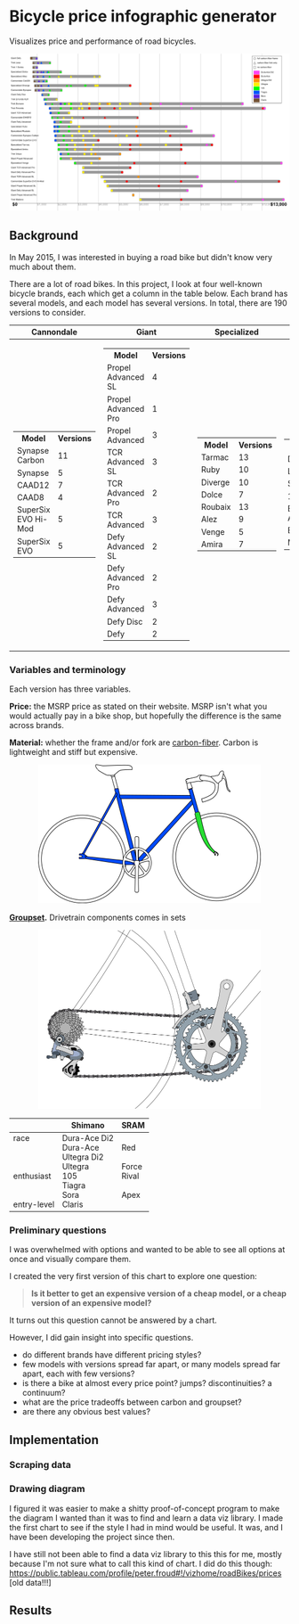 # Bicycle price infographic generator

Visualizes price and performance of road bicycles.

<p align="center" style="text-align: center">
<img src="sample_output/sample_output.png?raw=true" alt="Bike price infographic">
</p>


## Background

In May 2015, I was interested in buying a road bike but didn't know very much about them.

There are a lot of road bikes. In this project, I look at four well-known bicycle brands, each which get a column in the table below. Each brand has several models, and each model has several versions. In total, there are 190 versions to consider.

| Cannondale | Giant | Specialized | Trek |
|------------|-------|-------------|------|
| <table><tr><th>Model</th><th>Versions</th></tr><tr><td>Synapse Carbon</td><td>11</td></tr><tr><td>Synapse</td><td>5</td></tr><tr><td>CAAD12</td><td>7</td></tr><tr><td>CAAD8</td><td>4</td></tr><tr><td>SuperSix EVO Hi-Mod</td><td>5</td></tr><tr><td>SuperSix EVO</td><td>5</td></tr></table> | <table><tr><th>Model</th><th>Versions</th></tr><tr><td>Propel Advanced SL</td><td>4</td></tr><tr><td>Propel Advanced Pro</td><td>1</td></tr><tr><td>Propel Advanced</td><td>3</td></tr><tr><td>TCR Advanced SL</td><td>3</td></tr><tr><td>TCR Advanced Pro</td><td>2</td></tr><tr><td>TCR Advanced</td><td>3</td></tr><tr><td>Defy Advanced SL</td><td>2</td></tr><tr><td>Defy Advanced Pro</td><td>2</td></tr><tr><td>Defy Advanced</td><td>3</td></tr><tr><td>Defy Disc</td><td>2</td></tr><tr><td>Defy</td><td>2</td></tr></table> | <table><tr><th>Model</th><th>Versions</th></tr><tr><td>Tarmac</td><td>13</td></tr><tr><td>Ruby</td><td>10</td></tr><tr><td>Diverge</td><td>10</td></tr><tr><td>Dolce</td><td>7</td></tr><tr><td>Roubaix</td><td>13</td></tr><tr><td>Alez</td><td>9</td></tr><tr><td>Venge</td><td>5</td></tr><tr><td>Amira</td><td>7</td></tr></table> | <table><tr><th>Model</th><th>Versions</th></tr><tr><td>Domane</td><td>19</td></tr><tr><td>Lexa</td><td>4</td></tr><tr><td>Slique</td><td>6</td></tr><tr><td>1 Series</td><td>2</td></tr><tr><td>Emonda ALR</td><td>3</td></tr><tr><td>Emonda</td><td>14</td></tr><tr><td>Madone</td><td>4</td></tr></table> |

### Variables and terminology

 Each version has three variables. 

**Price:** the MSRP price as stated on their website. MSRP isn't what you would actually pay in a bike shop, but hopefully the difference is the same across brands.

**Material:** whether the frame and/or fork are [carbon-fiber](https://en.wikipedia.org/wiki/Carbon_fiber_reinforced_polymer). Carbon is lightweight and stiff but expensive.

<p align="center" style="text-align: center">
<img src="img/frame-fork.png?raw=true" alt="Bicycle frame and fork" width="400px">
</p>

**[Groupset](https://en.wikipedia.org/wiki/Groupset).**  Drivetrain components comes in sets

<p align="center" style="text-align: center">
<img src="img/drivetrain.png?raw=true" alt="Bicycle drivetrain" width="400px">
</p>

|   | Shimano | SRAM |
|---|---------|------|
| race<br>&nbsp;<br>&nbsp;<br>&nbsp;<br>enthusiast<br>&nbsp;<br>&nbsp;<br>entry-level | Dura-Ace Di2 <br> Dura-Ace <br> Ultegra Di2 <br> Ultegra <br> 105 <br> Tiagra <br> Sora <br> Claris | &nbsp;<br>Red<br>&nbsp;<br>Force <br> Rival <br>&nbsp;<br> Apex<br>&nbsp; |


### Preliminary questions

I was overwhelmed with options and wanted to be able to see all options at once and visually compare them.

I created the very first version of this chart to explore one question:

>**Is it better to get an expensive version of a cheap model, or a cheap version of an expensive model?**

It turns out this question cannot be answered by a chart.

However, I did gain insight into specific questions.

* do different brands have different pricing styles?
* few models with versions spread far apart, or many models spread far apart, each with few versions?
* is there a bike at almost every price point? jumps? discontinuities? a continuum?
* what are the price tradeoffs between carbon and groupset?
* are there any obvious best values?


## Implementation

### Scraping data

### Drawing diagram

I figured it was easier to make a shitty proof-of-concept program to make the diagram I wanted than it was to find and learn a data viz library. I made the first chart to see if the style I had in mind would be useful. It was, and I have been developing the project since then.

I have still not been able to find a data viz library to this this for me, mostly because I'm not sure what to call this kind of chart. I did do this though: https://public.tableau.com/profile/peter.froud#!/vizhome/roadBikes/prices [old data!!!]


## Results

